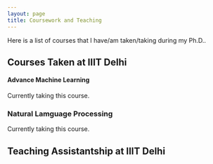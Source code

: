 ```yaml
---
layout: page
title: Coursework and Teaching
---
```


Here is a list of courses that I have/am taken/taking during my Ph.D.. 

## Courses Taken at IIIT Delhi

#### Advance Machine Learning
Currently taking this course. 

### Natural Lamguage Processing
Currently taking this course. 

## Teaching Assistantship at IIIT Delhi


<!---## Courses Taken in Personal Time
#### (Ongoing) [Probablistic Machine Learning, Tübingen Machine Learning](https://www.youtube.com/playlist?list=PL05umP7R6ij1tHaOFY96m5uX3J21a6yNd)

#### [Mathematics of Machine Learning Summer School](http://mathofml.cs.washington.edu/) (Ongoing) -->